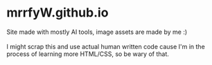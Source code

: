 # mrrfyW.github.io
Site made with mostly AI tools, image assets are made by me :)
</br></br>I might scrap this and use actual human written code cause I'm in the process of learning more HTML/CSS, so be wary of that.
